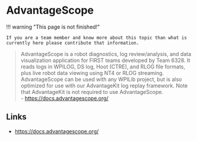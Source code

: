 # AdvantageScope

!!! warning "This page is not finished!"

    If you are a team member and know more about this topic than what is currently here please contribute that information.

> AdvantageScope is a robot diagnostics, log review/analysis, and data visualization application for FIRST teams developed by Team 6328. It reads logs in WPILOG, DS log, Hoot (CTRE), and RLOG file formats, plus live robot data viewing using NT4 or RLOG streaming. AdvantageScope can be used with any WPILib project, but is also optimized for use with our AdvantageKit log replay framework. Note that AdvantageKit is not required to use AdvantageScope.  
> \- <https://docs.advantagescope.org/>

## Links

- <https://docs.advantagescope.org/>